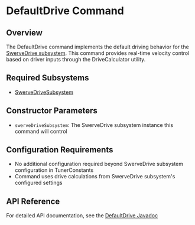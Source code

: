 # DefaultDrive Command

## Overview
The DefaultDrive command implements the default driving behavior for the [SwerveDrive subsystem](../../subsystems/swerve.md). This command provides real-time velocity control based on driver inputs through the DriveCalculator utility.

## Required Subsystems
- [SwerveDriveSubsystem](../../subsystems/swerve)

## Constructor Parameters
- `swerveDriveSubsystem`: The SwerveDrive subsystem instance this command will control

## Configuration Requirements
- No additional configuration required beyond SwerveDrive subsystem configuration in TunerConstants
- Command uses drive calculations from SwerveDrive subsystem's configured settings

## API Reference
For detailed API documentation, see the [DefaultDrive Javadoc](/5152_Template/javadoc/frc/alotobots/library/commands/swervedrive/DefaultDrive.html)